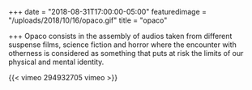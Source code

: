 +++
date = "2018-08-31T17:00:00-05:00"
featuredimage = "/uploads/2018/10/16/opaco.gif"
title = "opaco"

+++
Opaco consists in the assembly of audios taken from different suspense films, science fiction and horror where the encounter with otherness is considered as something that puts at risk the limits of our physical and mental identity.

{{< vimeo 294932705 vimeo >}}